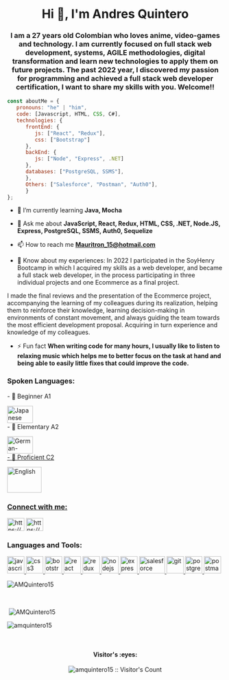 <h1 align="center">Hi 👋, I'm Andres Quintero</h1>

<h3 align="center">I am a 27 years old Colombian who loves anime, video-games and technology. I am currently focused on full stack web development, systems, AGILE methodologies, digital transformation and learn new technologies to apply them on future projects. The past 2022 year, I discovered my passion for programming and achieved a full stack web developer certification, I want to share my skills with you. Welcome!!</h3>

```javascript
const aboutMe = {
   pronouns: "he" | "him",
   code: [Javascript, HTML, CSS, C#],
   technologies: {
      frontEnd: {
         js: ["React", "Redux"],
         css: ["Bootstrap"]
      },
      backEnd: {
         js: ["Node", "Express", .NET]
      },
      databases: ["PostgreSQL, SSMS"],
      },
      Others: ["Salesforce", "Postman", "Auth0"],
      }
};
```

- 🌱 I’m currently learning **Java, Mocha**

- 💬 Ask me about **JavaScript, React, Redux, HTML, CSS, .NET, Node.JS, Express, PostgreSQL, SSMS, Auth0, Sequelize**

- 📫 How to reach me **Mauritron_15@hotmail.com**

- 📄 Know about my experiences: In 2022 I participated in the SoyHenry Bootcamp in which I acquired my skills as a web developer, and became a full stack web developer, in the process participating in three individual projects and one Ecommerce as a final project.

I made the final reviews and the presentation of the Ecommerce project, accompanying the learning of my colleagues during its realization, helping them to reinforce their knowledge, learning decision-making in environments of constant movement, and always guiding the team towards the most efficient development proposal. Acquiring in turn experience and knowledge of my colleagues.

- ⚡ Fun fact **When writing code for many hours, I usually like to listen to relaxing music which helps me to better focus on the task at hand and being able to easily little fixes that could improve the code.**

<h3 align="left">Spoken Languages:</h3>
- 💬 Beginner A1
<p align="left"> <img src="https://upload.wikimedia.org/wikipedia/commons/f/f0/Flag_of_Japan_%28bordered%29.svg" alt="Japanese" width="60" height="40"/>
</br>
- 💬 Elementary A2
<p align="left"> <img src="https://upload.wikimedia.org/wikipedia/en/thumb/b/ba/Flag_of_Germany.svg/1200px-Flag_of_Germany.svg.png" alt="German-Deutsch" width="60" height="40"/>
</br>
<a href="https://www.efset.org/cert/moCEbt" target="_blank">
- 💬 Proficient C2
<p align="left"> <a href="https://www.efset.org/cert/moCEbt" target="_blank"> <img src="https://images.emojiterra.com/twitter/512px/1f1fa-1f1f8.png" alt="English" width="80" height="60"/>

<h3 align="left">Connect with me:</h3>
<p align="left">
<a href="https://www.linkedin.com/in/andresmauricioquinterotorres/" target="_blank"><img align="center" src="https://cdn.jsdelivr.net/npm/simple-icons@3.0.1/icons/linkedin.svg" alt="https://www.linkedin.com/in/andresmauricioquinterotorres/" height="30" width="40" /></a>
<a href="https://www.facebook.com/andresmauricio.quinterotorres.3" target="_blank"><img align="center" src="https://cdn.jsdelivr.net/npm/simple-icons@3.0.1/icons/facebook.svg" alt="https://www.facebook.com/andresmauricio.quinterotorres.3" height="30" width="40" /></a>
</p>

<h3 align="left">Languages and Tools:</h3>
<p align="left">  <a href="https://developer.mozilla.org/en-US/docs/Web/JavaScript" target="_blank"> <img src="https://upload.wikimedia.org/wikipedia/commons/thumb/9/99/Unofficial_JavaScript_logo_2.svg/1024px-Unofficial_JavaScript_logo_2.svg.png" alt="javascript" width="40" height="40"/> </a> 
<a href="https://www.w3schools.com/css/" target="_blank"> <img src="https://cdn4.iconfinder.com/data/icons/social-media-logos-6/512/121-css3-512.png" alt="css3" width="40" height="40"/> </a> 
<a href="https://getbootstrap.com" target="_blank"> <img src="https://upload.wikimedia.org/wikipedia/commons/thumb/b/b2/Bootstrap_logo.svg/1024px-Bootstrap_logo.svg.png" alt="bootstrap" width="40" height="40"/> </a> 
<a href="https://reactjs.org/" target="_blank"> <img src="https://seeklogo.com/images/R/react-logo-7B3CE81517-seeklogo.com.png" alt="react" width="40" height="40"/> </a> 
<a href="https://redux.js.org" target="_blank"> <img src="https://seeklogo.com/images/R/redux-logo-9CA6836C12-seeklogo.com.png" alt="redux" width="40" height="40"/>
<a href="https://nodejs.org" target="_blank"> <img src="https://cdn.pixabay.com/photo/2015/04/23/17/41/node-js-736399_960_720.png" alt="nodejs" height="40"/> </a>
<a href="https://expressjs.com" target="_blank"> <img src="https://i.cloudup.com/zfY6lL7eFa-3000x3000.png" alt="express" height="40"/> </a> 
<a href="https://www.salesforce.com/" target="_blank"> <img src="https://c1.sfdcstatic.com/content/dam/sfdc-docs/www/logos/logo-salesforce.svg" alt="salesforce" width="60" height="40"/> </a> 
<a href="https://git-scm.com/" target="_blank"> <img src="https://www.vectorlogo.zone/logos/git-scm/git-scm-icon.svg" alt="git" width="40" height="40"/> </a> 
<a href="https://www.postgresql.org" target="_blank"> <img src="https://upload.wikimedia.org/wikipedia/commons/thumb/2/29/Postgresql_elephant.svg/1200px-Postgresql_elephant.svg.png" alt="postgresql" width="40" height="40"/> </a> 
<a href="https://postman.com" target="_blank"> <img src="https://www.vectorlogo.zone/logos/getpostman/getpostman-icon.svg" alt="postman" width="40" height="40"/> </a> 
   
<p><img align="center" src="https://github-readme-stats.vercel.app/api/top-langs?username=amquintero15&show_icons=true&theme=dark&locale=en&layout=compact" alt="AMQuintero15"/></p>
</br>
<p>&nbsp;<img align="center" src="https://github-readme-stats.vercel.app/api?username=amquintero15&show_icons=true&theme=highcontrast&title_color=cfd147&locale=en" alt="AMQuintero15"/></p>
<p><img align="center" src="https://github-readme-streak-stats.herokuapp.com/?user=amquintero15&theme=dark" alt="amquintero15" /></p>

</br>
<h4 align="center">Visitor's :eyes:</h4>

<p align="center"><img src="https://profile-counter.glitch.me/{amquintero15}/count.svg" alt="amquintero15 :: Visitor's Count" /></p>
